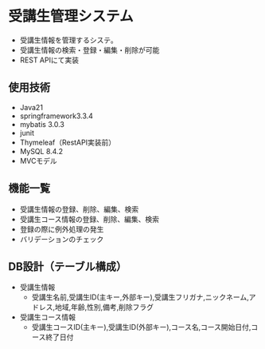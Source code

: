 # 受講生管理システム
 - 受講生情報を管理するシステ。<br >
 - 受講生情報の検索・登録・編集・削除が可能 <br >
 - REST APIにて実装 <br >

## 使用技術
- Java21
- springframework3.3.4
- mybatis 3.0.3
- junit
- Thymeleaf（RestAPI実装前）
- MySQL 8.4.2
- MVCモデル

## 機能一覧
- 受講生情報の登録、削除、編集、検索
- 受講生コース情報の登録、削除、編集、検索
- 登録の際に例外処理の発生
- バリデーションのチェック

## DB設計（テーブル構成）
- 受講生情報
  - 受講生名前,受講生ID(主キー,外部キー),受講生フリガナ,ニックネーム,アドレス,地域,年齢,性別,備考,削除フラグ
- 受講生コース情報
  - 受講生コースID(主キー),受講生ID(外部キー),コース名,コース開始日付,コース終了日付


    
